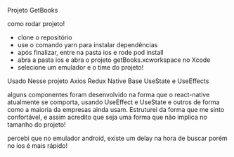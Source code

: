 Projeto GetBooks 

como rodar projeto!
 - clone o repositório
 - use o comando yarn para instalar dependências
 - após finalizar, entre na pasta ios e rode pod install
 - abra a pasta ios e abra o projeto getBooks.xcworkspace no Xcode
 - selecione um emulador e o time do projeto!

 Usado Nesse projeto
 Axios
 Redux
 Native Base 
 UseState e UseEffects

 alguns componentes foram desenvolvido na forma que o react-native atualmente se comporta,
 usando UseEffect e UseState e outros de forma como a maioria da empresas ainda usam.
Estruturei da forma que me sinto confortável, e assim acredito que seja uma forma que não implica no tamanho do projeto!

percebi que no emulador android, existe um delay na hora de buscar porém no ios é mais rápido!
